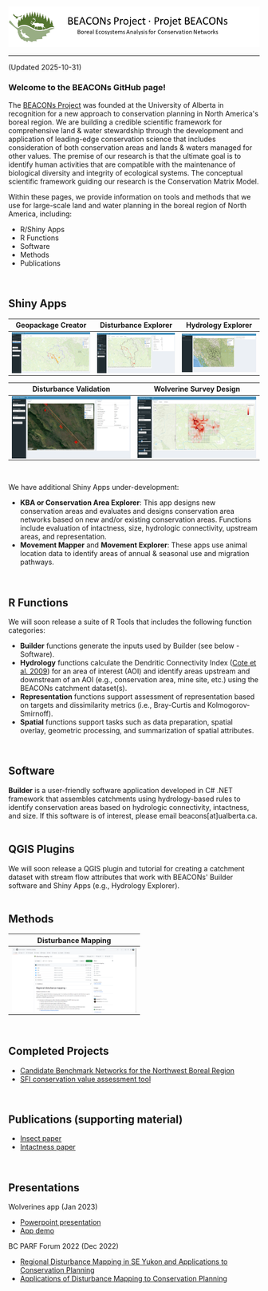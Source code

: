 <center><img src="pics/bp_banner.png" alt="BEACONs Project"></center>
<hr>
(Updated 2025-10-31)

### Welcome to the BEACONs GitHub page!

The [BEACONs Project](https://beaconsproject.ualberta.ca/) was founded at the University of Alberta in recognition for a new approach to conservation planning in North America's boreal region. We are building a credible scientific framework for comprehensive land & water stewardship through the development and application of leading-edge conservation science that includes consideration of both conservation areas and lands & waters managed for other values. The premise of our research is that the ultimate goal is to identify human activities that are compatible with the maintenance of biological diversity and integrity of ecological systems. The conceptual scientific framework guiding our research is the Conservation Matrix Model.

Within these pages, we provide information on tools and methods that we use for large-scale land and water planning in the boreal region of North America, including:

- R/Shiny Apps 
- R Functions
- Software
- Methods
- Publications
 <br>
 
## Shiny Apps

| Geopackage Creator | Disturbance Explorer | Hydrology Explorer |
| :---: | :---: | :---: |
|<a href="https://beaconsproject.shinyapps.io/geopackage_creator/" target="_blank"><img align="center" src="pics/geopackage_creator.png" width="250"></a> | <a href="https://beaconsproject.shinyapps.io/disturbance_explorer/" target="_blank"><img align="center" src="pics/disturbance_explorer.png" width="250"></a> | <a href="https://beaconsproject.shinyapps.io/hydrology_explorer_v3/" target="_blank"><img align="center" src="pics/hydrology_explorer.png" width="250"></a> |

| Disturbance Validation | Wolverine Survey Design |
| :---: | :---: | 
| <a href="https://beaconsproject.shinyapps.io/disturbance_validation/" target="_blank"><img align="center" src="pics/disturbance_validation.png" width="250"></a> | <a href="https://beaconsproject.shinyapps.io/wolverines/" target="_blank"><img align="center" src="pics/wolverines_survey.png" width="250"></a> |
<br>

We have additional Shiny Apps under-development: 
- **KBA or Conservation Area Explorer**: This app designs new conservation areas and evaluates and designs conservation area networks based on new and/or existing conservation areas. Functions include evaluation of intactness, size, hydrologic connectivity, upstream areas, and representation.
- **Movement Mapper** and **Movement Explorer**: These apps use animal location data to identify areas of annual & seasonal use and migration pathways. 
<br>

## R Functions

We will soon release a suite of R Tools that includes the following function categories: 
- **Builder** functions generate the inputs used by Builder (see below - Software). 
- **Hydrology** functions calculate the Dendritic Connectivity Index ([Cote et al. 2009](https://link.springer.com/article/10.1007/s10980-008-9283-y)) for an area of interest (AOI) and identify areas upstream and downstream of an AOI (e.g., conservation area, mine site, etc.) using the BEACONs catchment dataset(s).
- **Representation** functions support assessment of representation based on targets and dissimilarity metrics (i.e., Bray-Curtis and Kolmogorov-Smirnoff).
- **Spatial** functions support tasks such as data preparation, spatial overlay, geometric processing, and summarization of spatial attributes.
<br>

## Software

**Builder** is a user-friendly software application developed in C# .NET framework that assembles catchments using hydrology-based rules to identify conservation areas based on hydrologic connectivity, intactness, and size. If this software is of interest, please email beacons[at]ualberta.ca.
<br><br>

## QGIS Plugins

We will soon release a QGIS plugin and tutorial for creating a catchment dataset with stream flow attributes that work with BEACONs' Builder software and Shiny Apps (e.g., Hydrology Explorer).
<br><br>

## Methods

| Disturbance Mapping |
| :---: |
| <a href="https://github.com/beaconsproject/disturbance_mapping"><img align="center" src="pics/disturbance_mapping.png" width="250"></a> | 
<br>

## Completed Projects

- [Candidate Benchmark Networks for the Northwest Boreal Region](https://github.com/beaconsproject/nwb)
- [SFI conservation value assessment tool](https://borealbirds.ca/conservation-value-assessment-tool/)
<br>

## Publications (supporting material)

- [Insect paper](https://github.com/beaconsproject/insect-mdr-simulation)
- [Intactness paper](https://github.com/prvernier/intactness)
<br>

## Presentations

Wolverines app (Jan 2023)

- [Powerpoint presentation](https://drive.google.com/file/d/15REnFhUNNPtEkyuAeVzRciYvhtz50ZDP/view)
- [App demo](https://www.youtube.com/watch?v=fgQ3PaJIXsg)

BC PARF Forum 2022 (Dec 2022)

- [Regional Disturbance Mapping in SE Yukon and Applications to Conservation Planning](https://cpcil.ca/bcparf-2022-concurrent-conservation-case-studies/)
- [Applications of Disturbance Mapping to Conservation Planning](https://cpcil.ca/bcparf-2022-concurrent-conservation-case-studies/)
